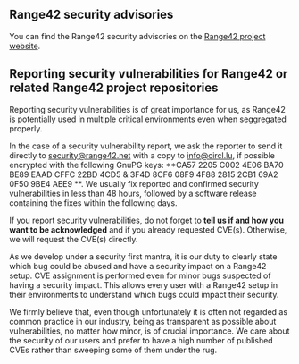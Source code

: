 ## Range42 security advisories
You can find the Range42 security advisories on the [Range42 project website](https://www.range42.net/security#advisories).

## Reporting security vulnerabilities for Range42 or related Range42 project repositories

Reporting security vulnerabilities is of great importance for us, as Range42 is potentially used in multiple critical environments even when seggregated properly. 

In the case of a security vulnerability report, we ask the reporter to send it directly to [security@range42.net](mailto:security@range42.net) with a copy to [info@circl.lu](mailto:info@circl.lu), if possible encrypted with the following GnuPG keys: **CA57 2205 C002 4E06 BA70  BE89 EAAD CFFC 22BD 4CD5 & 3F4D 8CF6 08F9 4F88 2815  2CB1 69A2 0F50 9BE4 AEE9 **. We usually fix reported and confirmed security vulnerabilities in less than 48 hours, followed by a software release containing the fixes within the following days. 

If you report security vulnerabilities, do not forget to **tell us if and how you want to be acknowledged** and if you already requested CVE(s). Otherwise, we will request the CVE(s) directly.

As we develop under a security first mantra, it is our duty to clearly state which bug could be abused and have a security impact on a Range42 setup. CVE assignment is performed even for minor bugs suspected of having a security impact. This allows every user with a Range42 setup in their environments to understand which bugs could impact their security.

We firmly believe that, even though unfortunately it is often not regarded as common practice in our industry, being as transparent as possible about vulnerabilities, no matter how minor, is of crucial importance. We care about the security of our users and prefer to have a high number of published CVEs rather than sweeping some of them under the rug.

